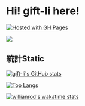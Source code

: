 # Hi! gift-li here!

[![Hosted with GH Pages](https://img.shields.io/badge/Hosted_with-GitHub_Pages-blue?logo=github&logoColor=white)](https://https://gift-li.github.io/ "Go to GitHub Pages homepage")

![](https://komarev.com/ghpvc/?username=gift-li)

## 統計Static

[![gift-li's GitHub stats](https://github-readme-stats.vercel.app/api?username=gift-li&show_icons=true)](https://github.com/anuraghazra/github-readme-stats)

[![Top Langs](https://github-readme-stats.vercel.app/api/top-langs/?username=gift-li&layout=compact)](https://github.com/anuraghazra/github-readme-stats)

[![willianrod's wakatime stats](https://github-readme-stats.vercel.app/api/wakatime?username=gift-li)](https://github.com/anuraghazra/github-readme-stats)
